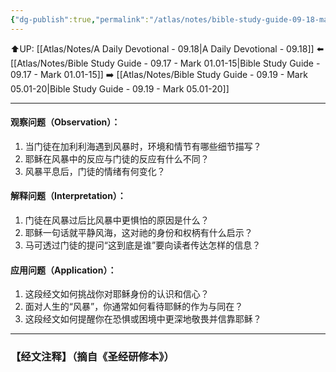 ```yaml
---
{"dg-publish":true,"permalink":"/atlas/notes/bible-study-guide-09-18-mark-04-35-41/"}
---
```


⬆️UP: [[Atlas/Notes/A Daily Devotional - 09.18\|A Daily Devotional - 09.18]]
⬅️ [[Atlas/Notes/Bible Study Guide - 09.17 - Mark 01.01-15\|Bible Study Guide - 09.17 - Mark 01.01-15]]
➡️ [[Atlas/Notes/Bible Study Guide - 09.19 - Mark 05.01-20\|Bible Study Guide - 09.19 - Mark 05.01-20]] 

---

#### 观察问题（Observation）：

1. 当门徒在加利利海遇到风暴时，环境和情节有哪些细节描写？
2. 耶稣在风暴中的反应与门徒的反应有什么不同？
3. 风暴平息后，门徒的情绪有何变化？

#### 解释问题（Interpretation）：

1. 门徒在风暴过后比风暴中更惧怕的原因是什么？
2. 耶稣一句话就平静风海，这对祂的身份和权柄有什么启示？
3. 马可透过门徒的提问“这到底是谁”要向读者传达怎样的信息？

#### 应用问题（Application）：

1. 这段经文如何挑战你对耶稣身份的认识和信心？
2. 面对人生的“风暴”，你通常如何看待耶稣的作为与同在？
3. 这段经文如何提醒你在恐惧或困境中更深地敬畏并信靠耶稣？

---
### 【经文注释】（摘自《圣经研修本》）

